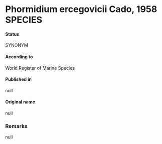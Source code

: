 Phormidium ercegovicii Cado, 1958 SPECIES
=======

#### Status
SYNONYM

#### According to
World Register of Marine Species

#### Published in
null

#### Original name
null

### Remarks
null